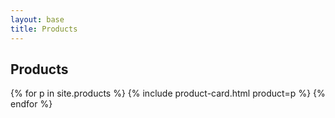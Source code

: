 ```yaml
---
layout: base
title: Products
---
```


<section class="card">
  <h1>Products</h1>
  <div class="grid cols-3">
    {% for p in site.products %}
      {% include product-card.html product=p %}
    {% endfor %}
  </div>
</section>
